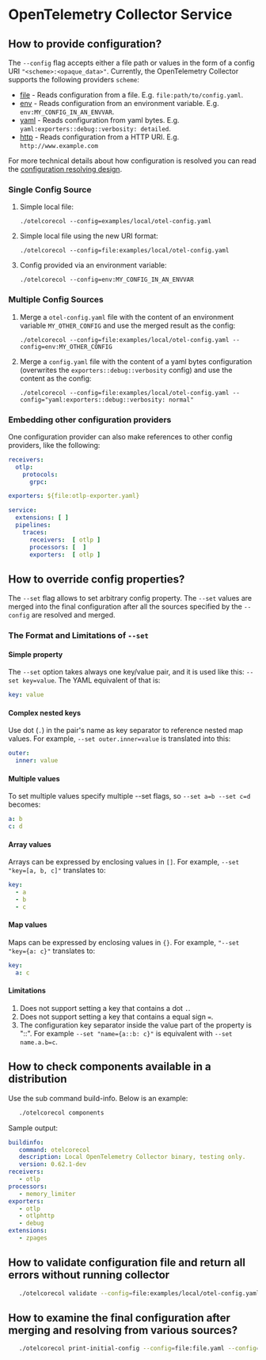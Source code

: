 # OpenTelemetry Collector Service

## How to provide configuration?

The `--config` flag accepts either a file path or values in the form of a config URI `"<scheme>:<opaque_data>"`.
Currently, the OpenTelemetry Collector supports the following providers `scheme`:
- [file](../confmap/provider/fileprovider/provider.go) - Reads configuration from a file. E.g. `file:path/to/config.yaml`.
- [env](../confmap/provider/envprovider/provider.go) - Reads configuration from an environment variable. E.g. `env:MY_CONFIG_IN_AN_ENVVAR`.
- [yaml](../confmap/provider/yamlprovider/provider.go) - Reads configuration from yaml bytes. E.g. `yaml:exporters::debug::verbosity: detailed`.
- [http](../confmap/provider/httpprovider/provider.go) - Reads configuration from a HTTP URI. E.g. `http://www.example.com`

For more technical details about how configuration is resolved you can read the [configuration resolving design](../confmap/README.md#configuration-resolving).

### Single Config Source

1. Simple local file:

    `./otelcorecol --config=examples/local/otel-config.yaml`

2. Simple local file using the new URI format:

    `./otelcorecol --config=file:examples/local/otel-config.yaml`

3. Config provided via an environment variable:

    `./otelcorecol --config=env:MY_CONFIG_IN_AN_ENVVAR`


### Multiple Config Sources

1. Merge a `otel-config.yaml` file with the content of an environment variable `MY_OTHER_CONFIG` and use the merged result as the config:
     
    `./otelcorecol --config=file:examples/local/otel-config.yaml --config=env:MY_OTHER_CONFIG`

2. Merge a `config.yaml` file with the content of a yaml bytes configuration (overwrites the `exporters::debug::verbosity` config) and use the content as the config:

    `./otelcorecol --config=file:examples/local/otel-config.yaml --config="yaml:exporters::debug::verbosity: normal"`

### Embedding other configuration providers

One configuration provider can also make references to other config providers, like the following:

```yaml
receivers:
  otlp:
    protocols:
      grpc:

exporters: ${file:otlp-exporter.yaml}

service:
  extensions: [ ]
  pipelines:
    traces:
      receivers:  [ otlp ]
      processors: [  ]
      exporters:  [ otlp ]
```

## How to override config properties?

The `--set` flag allows to set arbitrary config property. The `--set` values are merged into the final configuration
after all the sources specified by the `--config` are resolved and merged.

### The Format and Limitations of `--set`

#### Simple property

The `--set` option takes always one key/value pair, and it is used like this: `--set key=value`. The YAML equivalent of that is:

```yaml
key: value
```

#### Complex nested keys

Use dot (`.`) in the pair's name as key separator to reference nested map values. For example, `--set outer.inner=value` is translated into this:

```yaml
outer:
  inner: value
```

#### Multiple values

To set multiple values specify multiple --set flags, so `--set a=b --set c=d` becomes:

```yaml
a: b
c: d
```


#### Array values

Arrays can be expressed by enclosing values in `[]`. For example, `--set "key=[a, b, c]"` translates to:

```yaml
key:
  - a
  - b
  - c
```

#### Map values

Maps can be expressed by enclosing values in `{}`. For example, `"--set "key={a: c}"` translates to:

```yaml
key:
  a: c
```

#### Limitations

1. Does not support setting a key that contains a dot `.`.
2. Does not support setting a key that contains a equal sign `=`.
3. The configuration key separator inside the value part of the property is "::". For example `--set "name={a::b: c}"` is equivalent with `--set name.a.b=c`.

## How to check components available in a distribution

Use the sub command build-info. Below is an example:

```bash
   ./otelcorecol components
```
Sample output:

```yaml
buildinfo:
   command: otelcorecol
   description: Local OpenTelemetry Collector binary, testing only.
   version: 0.62.1-dev
receivers:
   - otlp
processors:
   - memory_limiter
exporters:
   - otlp
   - otlphttp
   - debug
extensions:
   - zpages
```

## How to validate configuration file and return all errors without running collector

```bash
   ./otelcorecol validate --config=file:examples/local/otel-config.yaml
```

## How to examine the final configuration after merging and resolving from various sources?

```bash
   ./otelcorecol print-initial-config --config=file:file.yaml --config=http:http://remote:8080/config --config=file:file2.yaml
```